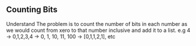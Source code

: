 ## Counting Bits 
Understand
The problem is to count the number of bits in each number as we would count from xero to that number inclusive and add it to a list. e.g 4 -> 0,1,2,3,4 -> 0, 1, 10, 11, 100 -> [0,1,1,2,1], etc

